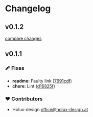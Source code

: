 # Changelog


## v0.1.2

[compare changes](https://github.com/holux-design/nuxt-gpt/compare/v0.1.1...v0.1.2)

## v0.1.1


### 🩹 Fixes

- **readme:** Faulty link ([7691cdf](https://github.com/holux-design/nuxt-gpt/commit/7691cdf))
- **chore:** Lint ([d16825f](https://github.com/holux-design/nuxt-gpt/commit/d16825f))

### ❤️ Contributors

- Holux-design <office@holux-design.at>

